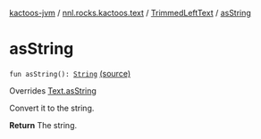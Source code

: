 [kactoos-jvm](../../index.md) / [nnl.rocks.kactoos.text](../index.md) / [TrimmedLeftText](index.md) / [asString](.)

# asString

`fun asString(): `[`String`](https://kotlinlang.org/api/latest/jvm/stdlib/kotlin/-string/index.html) [(source)](https://github.com/neonailol/kactoos/blob/master/kactoos-jvm/src/main/kotlin/nnl/rocks/kactoos/text/TrimmedLeftText.kt#L21)

Overrides [Text.asString](../../nnl.rocks.kactoos/-text/as-string.md)

Convert it to the string.

**Return**
The string.

